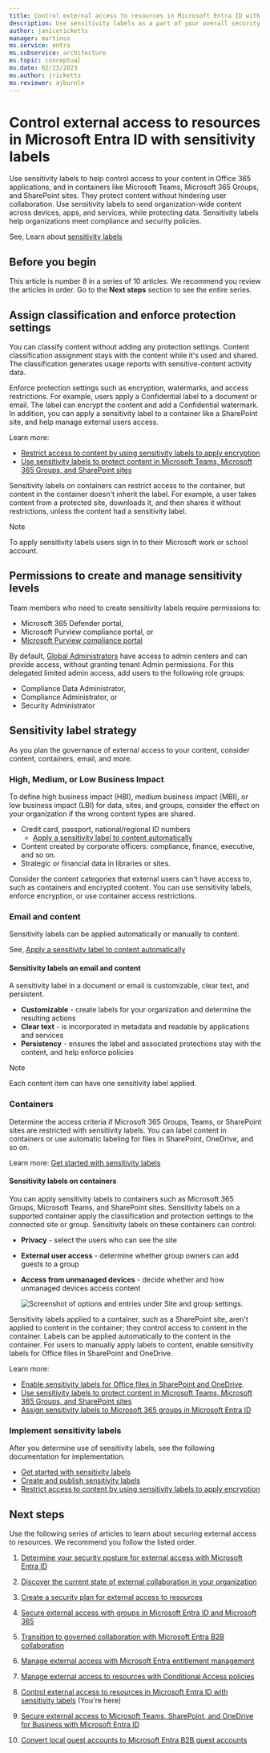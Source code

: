 ```yaml
---
title: Control external access to resources in Microsoft Entra ID with sensitivity labels
description: Use sensitivity labels as a part of your overall security plan for external access
author: janicericketts
manager: martinco
ms.service: entra
ms.subservice: architecture
ms.topic: conceptual
ms.date: 02/23/2023
ms.author: jricketts
ms.reviewer: ajburnle
---
```


# Control external access to resources in Microsoft Entra ID with sensitivity labels

Use sensitivity labels to help control access to your content in Office 365 applications, and in containers like Microsoft Teams, Microsoft 365 Groups, and SharePoint sites. They protect content without hindering user collaboration. Use sensitivity labels to send organization-wide content across devices, apps, and services, while protecting data. Sensitivity labels help organizations meet compliance and security policies.

See, Learn about [sensitivity labels](/purview/sensitivity-labels?preserve-view=true&view=o365-worldwide)

## Before you begin

This article is number 8 in a series of 10 articles. We recommend you review the articles in order. Go to the **Next steps** section to see the entire series.

## Assign classification and enforce protection settings

You can classify content without adding any protection settings. Content classification assignment stays with the content while it's used and shared. The classification generates usage reports with sensitive-content activity data.

Enforce protection settings such as encryption, watermarks, and access restrictions. For example, users apply a Confidential label to a document or email. The label can encrypt the content and add a Confidential watermark. In addition, you can apply a sensitivity label to a container like a SharePoint site, and help manage external users access.

Learn more:

- [Restrict access to content by using sensitivity labels to apply encryption](/purview/encryption-sensitivity-labels?preserve-view=true&view=o365-worldwide)
- [Use sensitivity labels to protect content in Microsoft Teams, Microsoft 365 Groups, and SharePoint sites](/purview/sensitivity-labels-teams-groups-sites)

Sensitivity labels on containers can restrict access to the container, but content in the container doesn't inherit the label. For example, a user takes content from a protected site, downloads it, and then shares it without restrictions, unless the content had a sensitivity label.

 >[!NOTE]
> To apply sensitivity labels users sign in to their Microsoft work or school account.

## Permissions to create and manage sensitivity levels

Team members who need to create sensitivity labels require permissions to:

- Microsoft 365 Defender portal,
- Microsoft Purview compliance portal, or
- [Microsoft Purview compliance portal](/purview/microsoft-365-compliance-center?view=o365-worldwide&preserve-view=true)

By default, [Global Administrators](../identity/role-based-access-control/permissions-reference.md#global-administrator) have access to admin centers and can provide access, without granting tenant Admin permissions. For this delegated limited admin access, add users to the following role groups:

- Compliance Data Administrator,
- Compliance Administrator, or
- Security Administrator

## Sensitivity label strategy

As you plan the governance of external access to your content, consider content, containers, email, and more.

### High, Medium, or Low Business Impact

To define high business impact (HBI), medium business impact (MBI), or low business impact (LBI) for data, sites, and groups, consider the effect on your organization if the wrong content types are shared.

- Credit card, passport, national/regional ID numbers
  - [Apply a sensitivity label to content automatically](/purview/apply-sensitivity-label-automatically?preserve-view=true&view=o365-worldwide)
- Content created by corporate officers: compliance, finance, executive, and so on.
- Strategic or financial data in libraries or sites.

Consider the content categories that external users can't have access to, such as containers and encrypted content. You can use sensitivity labels, enforce encryption, or use container access restrictions.

### Email and content

Sensitivity labels can be applied automatically or manually to content.

See, [Apply a sensitivity label to content automatically](/purview/apply-sensitivity-label-automatically?view=o365-worldwide&preserve-view=true)

#### Sensitivity labels on email and content

A sensitivity label in a document or email is customizable, clear text, and persistent.

- **Customizable** - create labels for your organization and determine the resulting actions
- **Clear text** - is incorporated in metadata and readable by applications and services
- **Persistency** - ensures the label and associated protections stay with the content, and help enforce policies

> [!NOTE]
> Each content item can have one sensitivity label applied.

### Containers

Determine the access criteria if Microsoft 365 Groups, Teams, or SharePoint sites are restricted with sensitivity labels. You can label content in containers or use automatic labeling for files in SharePoint, OneDrive, and so on.

Learn more: [Get started with sensitivity labels](/purview/get-started-with-sensitivity-labels?preserve-view=true&view=o365-worldwide)

#### Sensitivity labels on containers

You can apply sensitivity labels to containers such as Microsoft 365 Groups, Microsoft Teams, and SharePoint sites. Sensitivity labels on a supported container apply the classification and protection settings to the connected site or group. Sensitivity labels on these containers can control:

- **Privacy** - select the users who can see the site
- **External user access** - determine whether group owners can add guests to a group
- **Access from unmanaged devices** - decide whether and how unmanaged devices access content

   ![Screenshot of options and entries under Site and group settings.](media/secure-external-access/8-edit-label.png)

Sensitivity labels applied to a container, such as a SharePoint site, aren't applied to content in the container; they control access to content in the container. Labels can be applied automatically to the content in the container. For users to manually apply labels to content, enable sensitivity labels for Office files in SharePoint and OneDrive.

Learn more:

- [Enable sensitivity labels for Office files in SharePoint and OneDrive](/purview/sensitivity-labels-sharepoint-onedrive-files?view=o365-worldwide&preserve-view=true).
- [Use sensitivity labels to protect content in Microsoft Teams, Microsoft 365 Groups, and SharePoint sites](/purview/sensitivity-labels-teams-groups-sites)
- [Assign sensitivity labels to Microsoft 365 groups in Microsoft Entra ID](~/identity/users/groups-assign-sensitivity-labels.md)

### Implement sensitivity labels

After you determine use of sensitivity labels, see the following documentation for implementation.

- [Get started with sensitivity labels](/purview/get-started-with-sensitivity-labels?view=o365-worldwide&preserve-view=true)
- [Create and publish sensitivity labels](/purview/create-sensitivity-labels?view=o365-worldwide&preserve-view=true)
- [Restrict access to content by using sensitivity labels to apply encryption](/purview/encryption-sensitivity-labels?view=o365-worldwide&preserve-view=true)

## Next steps

Use the following series of articles to learn about securing external access to resources. We recommend you follow the listed order.

1. [Determine your security posture for external access with Microsoft Entra ID](1-secure-access-posture.md)

2. [Discover the current state of external collaboration in your organization](2-secure-access-current-state.md)

3. [Create a security plan for external access to resources](3-secure-access-plan.md)

4. [Secure external access with groups in Microsoft Entra ID and Microsoft 365](4-secure-access-groups.md)

5. [Transition to governed collaboration with Microsoft Entra B2B collaboration](5-secure-access-b2b.md)

6. [Manage external access with Microsoft Entra entitlement management](6-secure-access-entitlement-managment.md)

7. [Manage external access to resources with Conditional Access policies](7-secure-access-conditional-access.md)

8. [Control external access to resources in Microsoft Entra ID with sensitivity labels](8-secure-access-sensitivity-labels.md) (You're here)

9. [Secure external access to Microsoft Teams, SharePoint, and OneDrive for Business with Microsoft Entra ID](9-secure-access-teams-sharepoint.md)

10. [Convert local guest accounts to Microsoft Entra B2B guest accounts](10-secure-local-guest.md)
